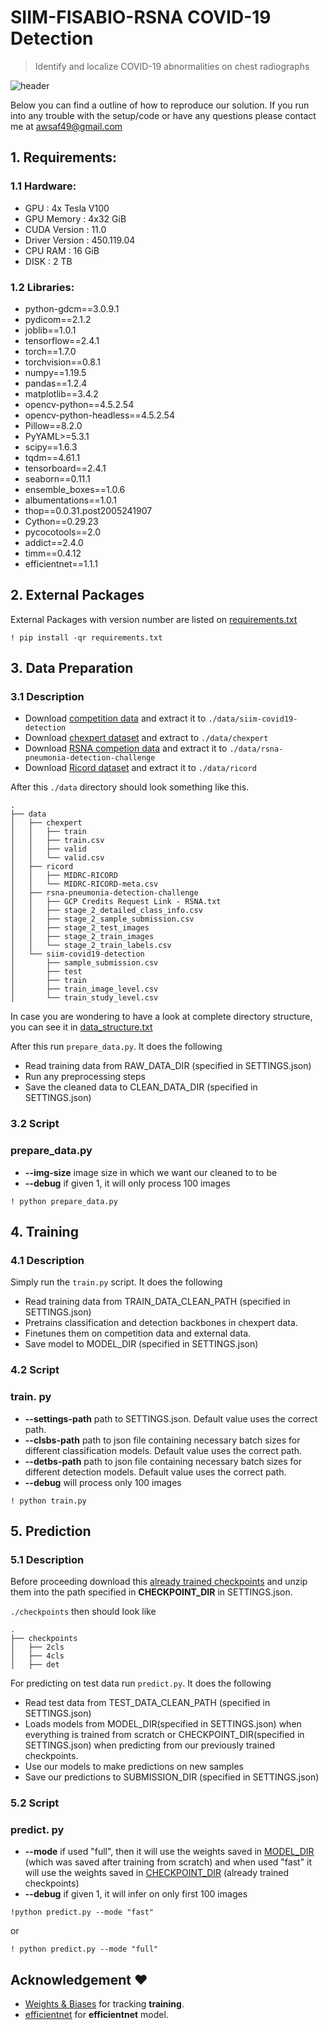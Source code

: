 # SIIM-FISABIO-RSNA COVID-19 Detection
> Identify and localize COVID-19 abnormalities on chest radiographs

![header](https://user-images.githubusercontent.com/36858976/119347450-5c669680-bcbd-11eb-97bd-f6d666b59cda.png)

Below you can find a outline of how to reproduce our solution.
If you run into any trouble with the setup/code or have any questions please contact me at awsaf49@gmail.com

## 1. Requirements:

### 1.1 Hardware:
* GPU : 4x Tesla V100
* GPU Memory : 4x32 GiB
* CUDA Version : 11.0
* Driver Version : 450.119.04
* CPU RAM : 16 GiB
* DISK : 2 TB

### 1.2 Libraries:

- python-gdcm==3.0.9.1
- pydicom==2.1.2
- joblib==1.0.1
- tensorflow==2.4.1
- torch==1.7.0
- torchvision==0.8.1
- numpy==1.19.5
- pandas==1.2.4
- matplotlib==3.4.2
- opencv-python==4.5.2.54
- opencv-python-headless==4.5.2.54
- Pillow==8.2.0
- PyYAML>=5.3.1
- scipy==1.6.3
- tqdm==4.61.1
- tensorboard==2.4.1
- seaborn==0.11.1
- ensemble_boxes==1.0.6
- albumentations==1.0.1
- thop==0.0.31.post2005241907
- Cython==0.29.23  
- pycocotools==2.0
- addict==2.4.0
- timm==0.4.12
- efficientnet==1.1.1

## 2. External Packages
External Packages with version number are listed on [requirements.txt](https://github.com/awsaf49/sfr-covid19-detection/blob/main/requirements.txt)

```
! pip install -qr requirements.txt
```

## 3. Data Preparation
### 3.1 Description
- Download [competition data](https://www.kaggle.com/c/siim-covid19-detection/data) and extract it to `./data/siim-covid19-detection`
- Download [chexpert dataset](https://us13.mailchimp.com/mctx/clicks?url=http%3A%2F%2Fdownload.cs.stanford.edu%2Fdeep%2FCheXpert-v1.0.zip&h=bb5d97db389ae3d2a319d4f78d1f3205c97a22ddb7f4ed59d0dc08db0a4383a2&v=1&xid=da3b9def78&uid=55365305&pool=contact_facing&subject=CheXpert-v1.0%3A+Subscription+Confirmed) and extract to `./data/chexpert`
- Download [RSNA competion data](https://www.kaggle.com/c/rsna-pneumonia-detection-challenge/data) and extract it to `./data/rsna-pneumonia-detection-challenge`
- Download [Ricord dataset](https://www.kaggle.com/raddar/ricord-covid19-xray-positive-tests) and extract it to `./data/ricord`

After this `./data` directory should look something like this.
```
.
├── data
│   ├── chexpert
│   │   ├── train
│   │   ├── train.csv
│   │   ├── valid
│   │   └── valid.csv
│   ├── ricord
│   │   ├── MIDRC-RICORD
│   │   └── MIDRC-RICORD-meta.csv
│   ├── rsna-pneumonia-detection-challenge
│   │   ├── GCP Credits Request Link - RSNA.txt
│   │   ├── stage_2_detailed_class_info.csv
│   │   ├── stage_2_sample_submission.csv
│   │   ├── stage_2_test_images
│   │   ├── stage_2_train_images
│   │   └── stage_2_train_labels.csv
│   └── siim-covid19-detection
│       ├── sample_submission.csv
│       ├── test
│       ├── train
│       ├── train_image_level.csv
│       └── train_study_level.csv
```

In case you are wondering to have a look at complete directory structure, you can see it in [data_structure.txt](https://github.com/awsaf49/sfr-covid19-detection/blob/main/data_structure.txt)

After this run `prepare_data.py`. It does the following
- Read training data from RAW_DATA_DIR (specified in SETTINGS.json)
- Run any preprocessing steps
- Save the cleaned data to CLEAN_DATA_DIR (specified in SETTINGS.json)
### 3.2 Script
### prepare_data.py
- **--img-size** image size in which we want our cleaned to to be
- **--debug** if given 1, it will only process 100 images
```
! python prepare_data.py 
```


## 4. Training
### 4.1 Description
Simply run the `train.py` script. It does the following
- Read training data from TRAIN_DATA_CLEAN_PATH (specified in SETTINGS.json)
- Pretrains classification and detection backbones in chexpert data.
- Finetunes them on competition data and external data.
- Save model to MODEL_DIR (specified in SETTINGS.json)

### 4.2 Script
### train. py
- **--settings-path** path to SETTINGS.json. Default value uses the correct path.
- **--clsbs-path** path to json file containing necessary batch sizes for different classification models. Default value uses the correct path.
- **--detbs-path** path to json file containing necessary batch sizes for different detection models. Default value uses the correct path.
- **--debug** will process only 100 images
```
! python train.py
```

## 5. Prediction
### 5.1 Description
Before proceeding download this [already trained checkpoints](https://www.kaggle.com/dataset/d5bb61630644beae6821f07e4be4b9cfb643550521f9ddec244b6c41c742a053) and unzip them into the path specified in **CHECKPOINT_DIR** in SETTINGS.json.

`./checkpoints` then should look like
```
.
├── checkpoints
│   ├── 2cls
│   ├── 4cls
│   ├── det
```

For predicting on test data run `predict.py`. It does the following
- Read test data from TEST_DATA_CLEAN_PATH (specified in SETTINGS.json)
- Loads models from MODEL_DIR(specified in SETTINGS.json) when everything is trained from scratch or CHECKPOINT_DIR(specified in SETTINGS.json) when predicting from our previously trained checkpoints.
- Use our models to make predictions on new samples
- Save our predictions to SUBMISSION_DIR (specified in SETTINGS.json)

### 5.2 Script
### predict. py 
- **--mode** if used "full", then it will use the weights saved in [MODEL_DIR](https://github.com/awsaf49/sfr-covid19-detection/tree/main/models) (which was saved after training from scratch) and when used "fast" it will use the weights saved in [CHECKPOINT_DIR](https://github.com/awsaf49/sfr-covid19-detection/tree/main/checkpoints) (already trained checkpoints)
- **--debug** if given 1, it will infer on only first 100 images

```
!python predict.py --mode "fast"
```
or
```
! python predict.py --mode "full"
``` 



<!-- 
## External Dataset:
* chexpert : [CheXpert-v1.0 Original (~439G)](https://us13.mailchimp.com/mctx/clicks?url=http%3A%2F%2Fdownload.cs.stanford.edu%2Fdeep%2FCheXpert-v1.0.zip&h=bb5d97db389ae3d2a319d4f78d1f3205c97a22ddb7f4ed59d0dc08db0a4383a2&v=1&xid=da3b9def78&uid=55365305&pool=contact_facing&subject=CheXpert-v1.0%3A+Subscription+Confirmed)
* rsna     : [RSNA Pneumonia Detection Challenge](https://www.kaggle.com/c/rsna-pneumonia-detection-challenge/data)
* ricord   : [RICORD COVID-19 X-ray positive tests](https://www.kaggle.com/raddar/ricord-covid19-xray-positive-tests) -->

## Acknowledgement ❤️
* [Weights & Biases](https://wandb.ai/) for tracking **training**.
* [efficientnet](https://github.com/qubvel/efficientnet) for **efficientnet** model.
